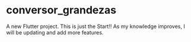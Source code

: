 # conversor_grandezas

A new Flutter project. This is just the Start!! As my knowledge improves, I will be updating and add more features.
